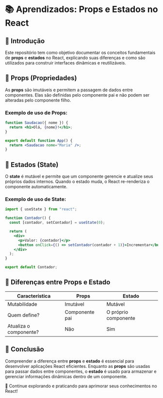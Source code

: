 # 📚 Aprendizados: Props e Estados no React

## 📌 Introdução
Este repositório tem como objetivo documentar os conceitos fundamentais de **props** e **estados** no React, explicando suas diferenças e como são utilizados para construir interfaces dinâmicas e reutilizáveis.

## 🔹 Props (Propriedades)
As **props** são imutáveis e permitem a passagem de dados entre componentes. Elas são definidas pelo componente pai e não podem ser alteradas pelo componente filho.

### Exemplo de uso de Props:
```jsx
function Saudacao({ nome }) {
  return <h1>Olá, {nome}!</h1>;
}

export default function App() {
  return <Saudacao nome="Maria" />;
}
```

## 🔹 Estados (State)
O **state** é mutável e permite que um componente gerencie e atualize seus próprios dados internos. Quando o estado muda, o React re-renderiza o componente automaticamente.

### Exemplo de uso de State:
```jsx
import { useState } from "react";

function Contador() {
  const [contador, setContador] = useState(0);

  return (
    <div>
      <p>Valor: {contador}</p>
      <button onClick={() => setContador(contador + 1)}>Incrementar</button>
    </div>
  );
}

export default Contador;
```

## 📌 Diferenças entre Props e Estado
| Característica | Props | Estado |
|---------------|-------|--------|
| Mutabilidade  | Imutável | Mutável |
| Quem define?  | Componente pai | O próprio componente |
| Atualiza o componente? | Não | Sim |

## 🎯 Conclusão
Compreender a diferença entre **props** e **estado** é essencial para desenvolver aplicações React eficientes. Enquanto as **props** são usadas para passar dados entre componentes, o **estado** é usado para armazenar e gerenciar informações dinâmicas dentro de um componente.

🚀 Continue explorando e praticando para aprimorar seus conhecimentos no React!


